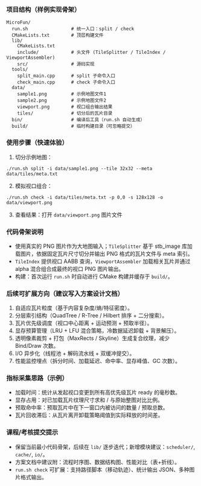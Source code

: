 
### 项目结构（样例实现骨架）
```
MicroFun/
  run.sh                # 统一入口：split / check
  CMakeLists.txt        # 顶层构建文件
  lib/
    CMakeLists.txt
    include/            # 头文件 (TileSplitter / TileIndex / ViewportAssembler)
    src/                # 源码实现
  tools/
    split_main.cpp      # split 子命令入口
    check_main.cpp      # check 子命令入口
  data/
    sample1.png         # 示例地图文件1
    sample2.png         # 示例地图文件2
    viewport.png        # 视口组合输出结果
    tiles/              # 切分后的瓦片目录
  bin/                  # 编译后工具（run.sh 自动生成）
  build/                # 临时构建目录（可忽略提交）
```

### 使用步骤（快速体验）
1. 切分示例地图：
```
./run.sh split -i data/sample1.png --tile 32x32 --meta data/tiles/meta.txt
```
2. 模拟视口组合：
```
./run.sh check -i data/tiles/meta.txt -p 0,0 -s 128x128 -o data/viewport.png
```
3. 查看结果：打开 `data/viewport.png` 图片文件

### 代码骨架说明
- 使用真实的 PNG 图片作为大地图输入；`TileSplitter` 基于 stb_image 库加载图片，依据固定瓦片尺寸切分并输出 PNG 格式的瓦片文件与 meta 索引。
- `TileIndex` 提供视口 AABB 查询，`ViewportAssembler` 加载相关瓦片并通过 alpha 混合组合成最终的视口 PNG 图片输出。
- 构建：首次运行 `run.sh` 时自动进行 CMake 构建并缓存于 `build/`。

### 后续可扩展方向（建议写入方案设计文档）
1. 自适应瓦片粒度（基于内容复杂度/熵/特征密度）。
2. 分层索引结构（QuadTree / R-Tree / Hilbert 排序 + 二分搜索）。
3. 瓦片优先级调度（视口中心距离 + 运动预测 + 预取半径）。
4. 显存预算管理（LRU + LFU 混合策略，冷数据延迟卸载 + 背景解压）。
5. 透明像素裁剪 + 打包（MaxRects / Skyline）生成复合纹理，减少 Bind/Draw 次数。
6. I/O 异步化（线程池 + 解码流水线 + 双缓冲提交）。
7. 性能监控埋点（拆分时间、加载延迟、命中率、显存峰值、GC 次数）。

### 指标采集思路（示例）
- 加载时间：统计从发起视口变更到所有高优先级瓦片 ready 的毫秒数。
- 显存占用：对已加载瓦片纹理尺寸求和 / 与原始整图对比比例。
- 预取命中率：预取瓦片中在下一窗口内被访问的数量 / 预取总数。
- 瓦片回收滞后：从瓦片离开卸载策略阈值到实际释放的时间差。

### 课程/考核提交提示
- 保留当前最小代码骨架，后续在 `lib/` 逐步迭代；新增模块建议：`scheduler/`, `cache/`, `io/`。
- 方案文档中建议附：流程时序图、数据结构图、性能对比（表+折线）。
- `run.sh check` 可扩展：支持路径脚本（移动轨迹）、统计输出 JSON、多种图片格式输出。 
